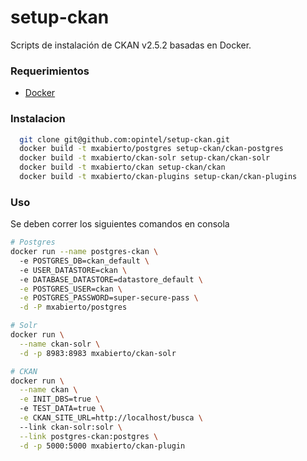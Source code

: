 # setup-ckan

Scripts de instalación de CKAN v2.5.2 basadas en Docker.

### Requerimientos
  - [Docker](https://www.docker.com/)

### Instalacion
```sh
  git clone git@github.com:opintel/setup-ckan.git
  docker build -t mxabierto/postgres setup-ckan/ckan-postgres
  docker build -t mxabierto/ckan-solr setup-ckan/ckan-solr
  docker build -t mxabierto/ckan setup-ckan/ckan
  docker build -t mxabierto/ckan-plugins setup-ckan/ckan-plugins
```
### Uso
Se deben correr los siguientes comandos en consola

```sh
# Postgres
docker run --name postgres-ckan \         
  -e POSTGRES_DB=ckan_default \                               
  -e USER_DATASTORE=ckan \                                                                 
  -e DATABASE_DATASTORE=datastore_default \
  -e POSTGRES_USER=ckan \
  -e POSTGRES_PASSWORD=super-secure-pass \
  -d -P mxabierto/postgres

# Solr
docker run \
  --name ckan-solr \
  -d -p 8983:8983 mxabierto/ckan-solr

# CKAN
docker run \
  --name ckan \
  -e INIT_DBS=true \ 
  -e TEST_DATA=true \
  -e CKAN_SITE_URL=http://localhost/busca \ 
  --link ckan-solr:solr \
  --link postgres-ckan:postgres \
  -d -p 5000:5000 mxabierto/ckan-plugin
```
